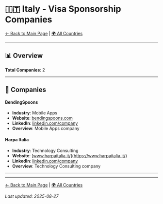 # 🇮🇹 Italy - Visa Sponsorship Companies

[← Back to Main Page](../../README.md) | [🌍 All Countries](../countries.md)

---

## 📊 Overview

**Total Companies**: 2  




---

## 🏢 Companies

#### **BendingSpoons**
- **Industry**: Mobile Apps
- **Website**: [bendingspoons.com](https://bendingspoons.com)
- **LinkedIn**: [linkedin.com/company](https://www.linkedin.com/company/bendingspoons/jobs/)
- **Overview**: Mobile Apps company

#### **Harpa Italia**
- **Industry**: Technology Consulting
- **Website**: [www.harpaitalia.it/](https://www.harpaitalia.it/)
- **LinkedIn**: [linkedin.com/company](https://www.linkedin.com/company/harpa-italia-s.r.l.)
- **Overview**: Technology Consulting company

---

---

[← Back to Main Page](../../README.md) | [🌍 All Countries](../countries.md)

*Last updated: 2025-08-27*
